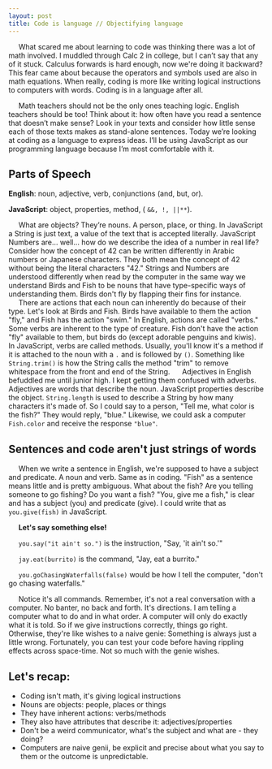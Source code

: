 ```yaml
---
layout: post
title: Code is language // Objectifying language
---
```

&nbsp;&nbsp;&nbsp;&nbsp;&nbsp;What scared me about learning to code was thinking there was a lot of math involved. I muddled through Calc 2 in college, but I can’t say that any of it stuck. Calculus forwards is hard enough, now we're doing it backward? This fear came about because the operators and symbols used are also in math equations. When really, coding is more like writing logical instructions to computers with words. Coding is in a language after all.

&nbsp;&nbsp;&nbsp;&nbsp;&nbsp;Math teachers should not be the only ones teaching logic. English teachers should be too! Think about it: how often have you read a sentence that doesn’t make sense? Look in your texts and consider how little sense each of those texts makes as stand-alone sentences. Today we’re looking at coding as a language to express ideas. I’ll be using JavaScript as our programming language because I’m most comfortable with it.

## Parts of Speech

**English**: noun, adjective, verb, conjunctions (and, but, or).

**JavaScript**: object, properties, method, ( `&&, !, ||**`).

&nbsp;&nbsp;&nbsp;&nbsp;&nbsp;What are objects? They’re nouns. A person, place, or thing. In JavaScript a String is just text, a value of the text that is accepted literally.  JavaScript Numbers are... well... how do we describe the idea of a number in real life? Consider how the concept of 42 can be written differently in Arabic numbers or Japanese characters. They both mean the concept of 42 without being the literal characters "42." Strings and Numbers are understood differently when read by the computer in the same way we understand Birds and Fish to be nouns that have type-specific ways of understanding them. Birds don't fly by flapping their fins for instance.
&nbsp;&nbsp;&nbsp;&nbsp;&nbsp;There are actions that each noun can inherently do because of their type. Let's look at Birds and Fish. Birds have available to them the action "fly," and Fish has the action "swim." In English, actions are called "verbs." Some verbs are inherent to the type of creature. Fish don't have the action "fly" available to them, but birds do (except adorable penguins and kiwis). In JavaScript, verbs are called methods. Usually, you'll know it's a method if it is attached to the noun with a `.` and is followed by `()`. Something like `String.trim()` is how the String calls the method "trim" to remove whitespace from the front and end of the String.
&nbsp;&nbsp;&nbsp;&nbsp;&nbsp;Adjectives in English befuddled me until junior high. I kept getting them confused with adverbs. Adjectives are words that describe the noun. JavaScript properties describe the object. `String.length` is used to describe a String by how many characters it's made of. So I could say to a person, "Tell me, what color is the fish?" They would reply, "blue." Likewise, we could ask a computer `Fish.color` and receive the response `"blue"`.

## Sentences and code aren't just strings of words
&nbsp;&nbsp;&nbsp;&nbsp;&nbsp;When we write a sentence in English, we're supposed to have a subject and predicate. A noun and verb. Same as in coding. "Fish" as a sentence means little and is pretty ambiguous. What about the fish? Are you telling someone to go fishing? Do you want a fish? "You, give me a fish," is clear and has a subject (you) and predicate (give). I could write that as `you.give(fish)` in JavaScript.


&nbsp;&nbsp;&nbsp;&nbsp;&nbsp;**Let's say something else!**

&nbsp;&nbsp;&nbsp;&nbsp;&nbsp;`you.say("it ain't so.")` is the instruction, "Say, 'it ain't so.'"

&nbsp;&nbsp;&nbsp;&nbsp;&nbsp;`jay.eat(burrito)` is the command, "Jay, eat a burrito."

&nbsp;&nbsp;&nbsp;&nbsp;&nbsp;`you.goChasingWaterfalls(false)` would be how I tell the computer, "don't go chasing waterfalls."

&nbsp;&nbsp;&nbsp;&nbsp;&nbsp;Notice it's all commands. Remember, it's not a real conversation with a computer. No banter, no back and forth. It's directions. I am telling a computer what to do and in what order. A computer will only do exactly what it is told. So if we give instructions correctly, things go right. Otherwise, they're like wishes to a naive genie: Something is always just a little wrong. Fortunately, you can test your code before having rippling effects across space-time. Not so much with the genie wishes.

## Let's recap:
- Coding isn't math, it's giving logical instructions
- Nouns are objects: people, places or things
- They have inherent actions: verbs/methods
- They also have attributes that describe it: adjectives/properties
- Don't be a weird communicator, what's the subject and what are - they doing?
- Computers are naive genii, be explicit and precise about what you say to them or the outcome is unpredictable.